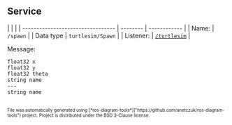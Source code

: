 <!--
File was automatically generated using 'ros-diagram-tools' project.
Project is distributed under the BSD 3-Clause license.
-->

## Service


|  |  |
| --------------------------------- | -------- | ------------ |
| Name: | `/spawn` |
| Data type | `turtlesim/Spawn` |
| Listener: | [`/turtlesim`](n__turtlesim.html) |

Message:
```
float32 x
float32 y
float32 theta
string name
---
string name


```



<font size="1">
    File was automatically generated using [*ros-diagram-tools*]("https://github.com/anetczuk/ros-diagram-tools") project.
    Project is distributed under the BSD 3-Clause license.
</font>
